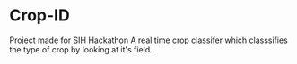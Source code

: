 # Crop-ID
Project made for SIH Hackathon
A real time crop classifer which classsifies the type of crop by looking at it's field.
